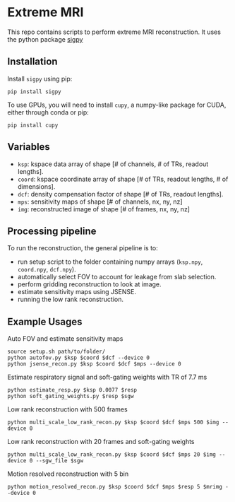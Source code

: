 # Extreme MRI

This repo contains scripts to perform extreme MRI reconstruction. It uses the python package [sigpy](https://github.com/mikgroup/sigpy)


## Installation

Install `sigpy` using pip:

	pip install sigpy
	
To use GPUs, you will need to install `cupy`, a numpy-like package for CUDA, either through conda or pip:

	pip install cupy
	

## Variables

- `ksp`: kspace data array of shape [# of channels, # of TRs, readout lengths].
- `coord`: kspace coordinate array of shape [# of TRs, readout lengths, # of dimensions].
- `dcf`: density compensation factor of shape [# of TRs, readout lengths].
- `mps`: sensitivity maps of shape [# of channels, nx, ny, nz]
- `img`: reconstructed image of shape [# of frames, nx, ny, nz]


## Processing pipeline

To run the reconstruction, the general pipeline is to:

- run setup script to the folder containing numpy arrays (`ksp.npy`, `coord.npy`, `dcf.npy`).
- automatically select FOV to account for leakage from slab selection.
- perform gridding reconstruction to look at image.
- estimate sensitivity maps using JSENSE.
- running the low rank reconstruction.


## Example Usages

Auto FOV and estimate sensitivity maps

	source setup.sh path/to/folder/
	python autofov.py $ksp $coord $dcf --device 0
	python jsense_recon.py $ksp $coord $dcf $mps --device 0
	
Estimate respiratory signal and soft-gating weights with TR of 7.7 ms

	python estimate_resp.py $ksp 0.0077 $resp
	python soft_gating_weights.py $resp $sgw
	
Low rank reconstruction with 500 frames

	python multi_scale_low_rank_recon.py $ksp $coord $dcf $mps 500 $img --device 0
	
Low rank reconstruction with 20 frames and soft-gating weights

	python multi_scale_low_rank_recon.py $ksp $coord $dcf $mps 20 $img --device 0 --sgw_file $sgw

Motion resolved reconstruction with 5 bin

	python motion_resolved_recon.py $ksp $coord $dcf $mps $resp 5 $mrimg --device 0

